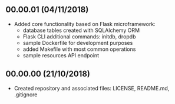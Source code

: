 <!---
#######################################
## Simple Bookings REST API
##
## Format: markdown (md)
## Latest versions should be placed as first
##
## Notation: 00.01.02
##      - 00: stable released version
##      - 01: new features
##      - 02: bug fixes and small changes 
##
## Updating schema (mandatory):
##      <empty_line>
##      <version> (dd/mm/rrrr)
##      ----------------------
##      * <item>
##      * <item>
##      <empty_line>
##
## Useful tutorial: https://en.support.wordpress.com/markdown-quick-reference/
##
#######################################
-->

00.00.01 (04/11/2018)
---------------------
* Added core functionality based on Flask microframework:
    - database tables created with SQLAlchemy ORM
    - Flask CLI additional commands: initdb, dropdb
    - sample Dockerfile for development purposes
    - added Makefile with most common operations
    - sample resources API endpoint


00.00.00 (21/10/2018)
---------------------
* Created repository and associated files: LICENSE, README.md, .gitignore
